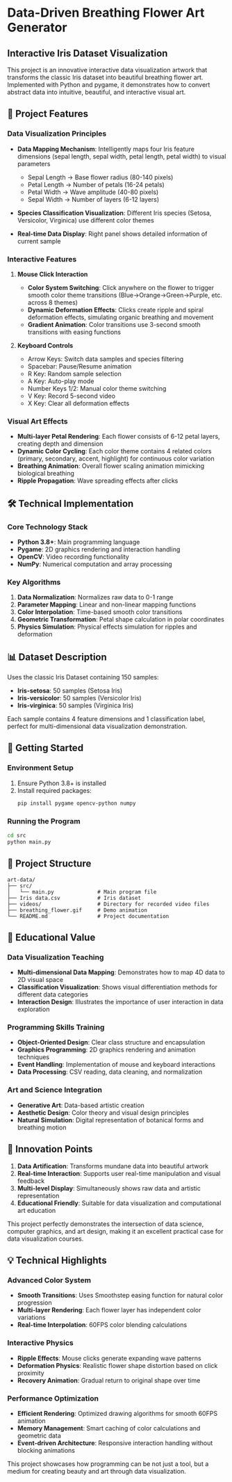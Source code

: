 # Data-Driven Breathing Flower Art Generator
## Interactive Iris Dataset Visualization

This project is an innovative interactive data visualization artwork that transforms the classic Iris dataset into beautiful breathing flower art. Implemented with Python and pygame, it demonstrates how to convert abstract data into intuitive, beautiful, and interactive visual art.

## 🎨 Project Features

### Data Visualization Principles
- **Data Mapping Mechanism**: Intelligently maps four Iris feature dimensions (sepal length, sepal width, petal length, petal width) to visual parameters
  - Sepal Length → Base flower radius (80-140 pixels)
  - Petal Length → Number of petals (16-24 petals)
  - Petal Width → Wave amplitude (40-80 pixels)
  - Sepal Width → Number of layers (6-12 layers)

- **Species Classification Visualization**: Different Iris species (Setosa, Versicolor, Virginica) use different color themes
- **Real-time Data Display**: Right panel shows detailed information of current sample

### Interactive Features
1. **Mouse Click Interaction**
   - **Color System Switching**: Click anywhere on the flower to trigger smooth color theme transitions (Blue→Orange→Green→Purple, etc. across 8 themes)
   - **Dynamic Deformation Effects**: Clicks create ripple and spiral deformation effects, simulating organic breathing and movement
   - **Gradient Animation**: Color transitions use 3-second smooth transitions with easing functions

2. **Keyboard Controls**
   - Arrow Keys: Switch data samples and species filtering
   - Spacebar: Pause/Resume animation
   - R Key: Random sample selection
   - A Key: Auto-play mode
   - Number Keys 1/2: Manual color theme switching
   - V Key: Record 5-second video
   - X Key: Clear all deformation effects

### Visual Art Effects
- **Multi-layer Petal Rendering**: Each flower consists of 6-12 petal layers, creating depth and dimension
- **Dynamic Color Cycling**: Each color theme contains 4 related colors (primary, secondary, accent, highlight) for continuous color variation
- **Breathing Animation**: Overall flower scaling animation mimicking biological breathing
- **Ripple Propagation**: Wave spreading effects after clicks

## 🛠 Technical Implementation

### Core Technology Stack
- **Python 3.8+**: Main programming language
- **Pygame**: 2D graphics rendering and interaction handling
- **OpenCV**: Video recording functionality
- **NumPy**: Numerical computation and array processing

### Key Algorithms
1. **Data Normalization**: Normalizes raw data to 0-1 range
2. **Parameter Mapping**: Linear and non-linear mapping functions
3. **Color Interpolation**: Time-based smooth color transitions
4. **Geometric Transformation**: Petal shape calculation in polar coordinates
5. **Physics Simulation**: Physical effects simulation for ripples and deformation

## 📊 Dataset Description

Uses the classic Iris Dataset containing 150 samples:
- **Iris-setosa**: 50 samples (Setosa Iris)
- **Iris-versicolor**: 50 samples (Versicolor Iris)
- **Iris-virginica**: 50 samples (Virginica Iris)

Each sample contains 4 feature dimensions and 1 classification label, perfect for multi-dimensional data visualization demonstration.

## 🚀 Getting Started

### Environment Setup
1. Ensure Python 3.8+ is installed
2. Install required packages:
   ```bash
   pip install pygame opencv-python numpy
   ```

### Running the Program
```bash
cd src
python main.py
```

## 📁 Project Structure
```
art-data/
├── src/
│   └── main.py              # Main program file
├── Iris data.csv            # Iris dataset
├── videos/                  # Directory for recorded video files
├── breathing_flower.gif     # Demo animation
└── README.md                # Project documentation
```

## 🎯 Educational Value

### Data Visualization Teaching
- **Multi-dimensional Data Mapping**: Demonstrates how to map 4D data to 2D visual space
- **Classification Visualization**: Shows visual differentiation methods for different data categories
- **Interaction Design**: Illustrates the importance of user interaction in data exploration

### Programming Skills Training
- **Object-Oriented Design**: Clear class structure and encapsulation
- **Graphics Programming**: 2D graphics rendering and animation techniques
- **Event Handling**: Implementation of mouse and keyboard interactions
- **Data Processing**: CSV reading, data cleaning, and normalization

### Art and Science Integration
- **Generative Art**: Data-based artistic creation
- **Aesthetic Design**: Color theory and visual design principles
- **Natural Simulation**: Digital representation of botanical forms and breathing motion

## 🌟 Innovation Points

1. **Data Artification**: Transforms mundane data into beautiful artwork
2. **Real-time Interaction**: Supports user real-time manipulation and visual feedback
3. **Multi-level Display**: Simultaneously shows raw data and artistic representation
4. **Educational Friendly**: Suitable for data visualization and computational art education

This project perfectly demonstrates the intersection of data science, computer graphics, and art design, making it an excellent practical case for data visualization courses.

## 💡 Technical Highlights

### Advanced Color System
- **Smooth Transitions**: Uses Smoothstep easing function for natural color progression
- **Multi-layer Rendering**: Each flower layer has independent color variations
- **Real-time Interpolation**: 60FPS color blending calculations

### Interactive Physics
- **Ripple Effects**: Mouse clicks generate expanding wave patterns
- **Deformation Physics**: Realistic flower shape distortion based on click proximity
- **Recovery Animation**: Gradual return to original shape over time

### Performance Optimization
- **Efficient Rendering**: Optimized drawing algorithms for smooth 60FPS animation
- **Memory Management**: Smart caching of color calculations and geometric data
- **Event-driven Architecture**: Responsive interaction handling without blocking animations

This project showcases how programming can be not just a tool, but a medium for creating beauty and art through data visualization.
